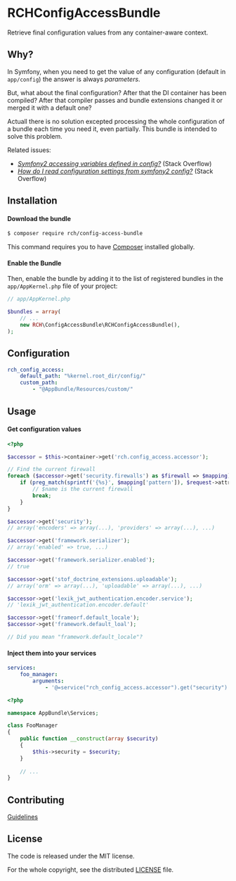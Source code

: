 RCHConfigAccessBundle
=====================

Retrieve final configuration values from any container-aware context.

Why?
----

In Symfony, when you need to get the value of any configuration (default in `app/config`) the answer is always _parameters_.

But, what about the final configuration? After that the DI container has been compiled? After that compiler passes and bundle extensions changed it or merged it with a default one?

Actuall there is no solution excepted processing the whole configuration of a bundle each time you need it, even partially.
This bundle is intended to solve this problem.

Related issues:
- [_Symfony2 accessing variables defined in config?_](http://stackoverflow.com/questions/8544392/symfony2-accessing-variables-defined-in-config-yml-and-config-yml#answer-22603488) (Stack Overflow)
- [_How do I read configuration settings from symfony2 config?_](http://stackoverflow.com/questions/4821692/how-do-i-read-configuration-settings-from-symfony2-config-yml#answer-22599416) (Stack Overflow)

Installation
------------

#### Download the bundle

```bash
$ composer require rch/config-access-bundle
```

This command requires you to have [Composer](https://getcomposer.org/doc/00-intro.md) installed globally.

#### Enable the Bundle

Then, enable the bundle by adding it to the list of registered bundles
in the `app/AppKernel.php` file of your project:

```php
// app/AppKernel.php

$bundles = array(
    // ...
    new RCH\ConfigAccessBundle\RCHConfigAccessBundle(),
);
```

Configuration
--------------

```yaml
rch_config_access:
    default_path: "%kernel.root_dir/config/"
    custom_path:
        - "@AppBundle/Resources/custom/"
```

Usage
-----

#### Get configuration values

```php
<?php

$accessor = $this->container->get('rch.config_access.accessor');

// Find the current firewall
foreach ($accessor->get('security.firewalls') as $firewall => $mapping) {
    if (preg_match(sprintf('{%s}', $mapping['pattern']), $request->attributes->get('_route'))) {
        // $name is the current firewall
        break;
    }
}

$accessor->get('security');
// array('encoders' => array(...), 'providers' => array(...), ...)

$accessor->get('framework.serializer');
// array('enabled' => true, ...)

$accessor->get('framework.serializer.enabled');
// true

$accessor->get('stof_doctrine_extensions.uploadable');
// array('orm' => array(...), 'uploadable' => array(...), ...)

$accessor->get('lexik_jwt_authentication.encoder.service'); 
// 'lexik_jwt_authentication.encoder.default'

$accessor->get('frameorf.default_locale'); 
$accessor->get('framework.default_loal');

// Did you mean "framework.default_locale"?
```

#### Inject them into your services

```yaml
services:
    foo_manager:
        arguments: 
            - '@=service("rch_config_access.accessor").get("security")'
```

```php
<?php

namespace AppBundle\Services;

class FooManager 
{
    public function __construct(array $security)
    {
        $this->security = $security;
    }
    
    // ...
}
```

Contributing
------------

[Guidelines](CONTRIBUTING.md)

License
-------

The code is released under the MIT license.

For the whole copyright, see the distributed [LICENSE](LICENSE) file.
